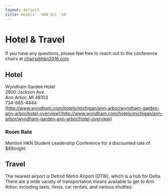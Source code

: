 ```yaml
---
layout: default
title: Hotels - HKN SLC '16
---
```


# Hotel & Travel

If you have any questions, please feel free to reach out to the conference chairs at [chairs@hkn2016.com](mailto:chairs@hkn2016.com)

## Hotel
Wyndham Garden Hotel<br />
2900 Jackson Ave.<br />
Ann Arbor, MI 48103<br />
734-665-4444<br />
[http://www.wyndham.com/hotels/michigan/ann-arbor/wyndham-garden-ann-arbor/hotel-overview](http://www.wyndham.com/hotels/michigan/ann-arbor/wyndham-garden-ann-arbor/hotel-overview)

### Room Rate
Mention HKN Student Leadership Conference for a discounted rate of $89/night

## Travel

The nearest airport is Detroit Metro Airport (DTW), which is a hub for Delta.
There are a wide variety of transportation means available to get to Ann Arbor, including taxis, limos, car rentals, and various shuttles.
